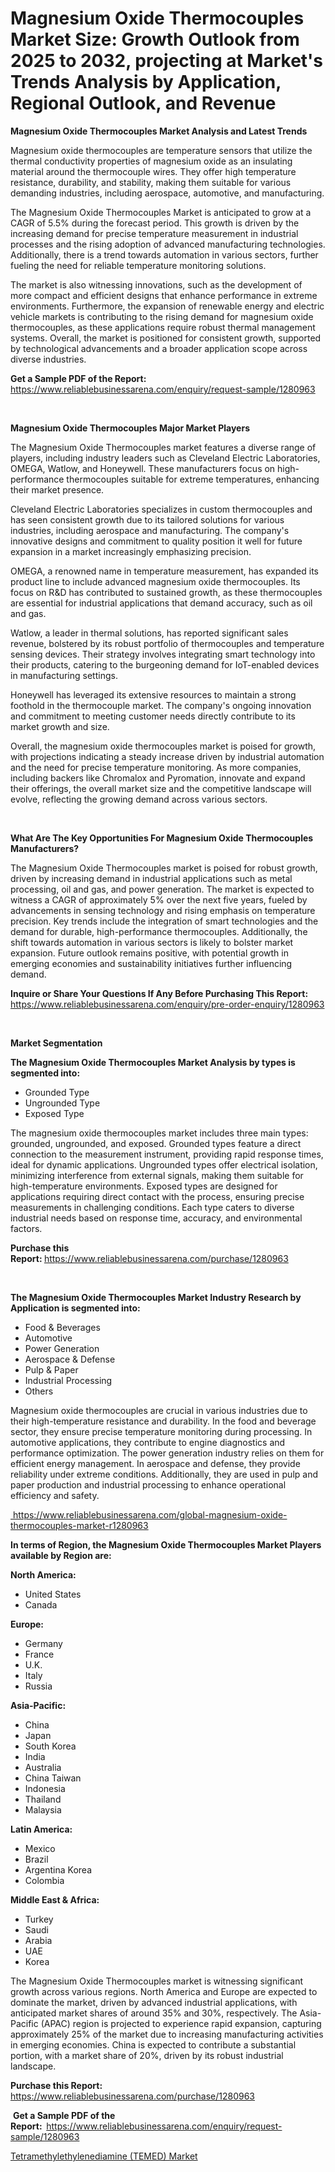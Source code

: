 <p><h1>Magnesium Oxide Thermocouples Market Size: Growth Outlook from 2025 to 2032, projecting at Market's Trends Analysis by Application, Regional Outlook, and Revenue</h1></p><p><strong>Magnesium Oxide Thermocouples Market Analysis and Latest Trends</strong></p>
<p><p>Magnesium oxide thermocouples are temperature sensors that utilize the thermal conductivity properties of magnesium oxide as an insulating material around the thermocouple wires. They offer high temperature resistance, durability, and stability, making them suitable for various demanding industries, including aerospace, automotive, and manufacturing.</p><p>The Magnesium Oxide Thermocouples Market is anticipated to grow at a CAGR of 5.5% during the forecast period. This growth is driven by the increasing demand for precise temperature measurement in industrial processes and the rising adoption of advanced manufacturing technologies. Additionally, there is a trend towards automation in various sectors, further fueling the need for reliable temperature monitoring solutions.</p><p>The market is also witnessing innovations, such as the development of more compact and efficient designs that enhance performance in extreme environments. Furthermore, the expansion of renewable energy and electric vehicle markets is contributing to the rising demand for magnesium oxide thermocouples, as these applications require robust thermal management systems. Overall, the market is positioned for consistent growth, supported by technological advancements and a broader application scope across diverse industries.</p></p>
<p><strong>Get a Sample PDF of the Report:&nbsp;</strong> <a href="https://www.reliablebusinessarena.com/enquiry/request-sample/1280963?utm_campaign=3200&utm_medium=2&utm_source=Github&utm_content=ia&utm_term=24032025&utm_id=magnesium-oxide-thermocouples">https://www.reliablebusinessarena.com/enquiry/request-sample/1280963</a></p>
<p>&nbsp;</p>
<p><strong>Magnesium Oxide Thermocouples Major Market Players</strong></p>
<p><p>The Magnesium Oxide Thermocouples market features a diverse range of players, including industry leaders such as Cleveland Electric Laboratories, OMEGA, Watlow, and Honeywell. These manufacturers focus on high-performance thermocouples suitable for extreme temperatures, enhancing their market presence.</p><p>Cleveland Electric Laboratories specializes in custom thermocouples and has seen consistent growth due to its tailored solutions for various industries, including aerospace and manufacturing. The company's innovative designs and commitment to quality position it well for future expansion in a market increasingly emphasizing precision.</p><p>OMEGA, a renowned name in temperature measurement, has expanded its product line to include advanced magnesium oxide thermocouples. Its focus on R&D has contributed to sustained growth, as these thermocouples are essential for industrial applications that demand accuracy, such as oil and gas.</p><p>Watlow, a leader in thermal solutions, has reported significant sales revenue, bolstered by its robust portfolio of thermocouples and temperature sensing devices. Their strategy involves integrating smart technology into their products, catering to the burgeoning demand for IoT-enabled devices in manufacturing settings.</p><p>Honeywell has leveraged its extensive resources to maintain a strong foothold in the thermocouple market. The company's ongoing innovation and commitment to meeting customer needs directly contribute to its market growth and size.</p><p>Overall, the magnesium oxide thermocouples market is poised for growth, with projections indicating a steady increase driven by industrial automation and the need for precise temperature monitoring. As more companies, including backers like Chromalox and Pyromation, innovate and expand their offerings, the overall market size and the competitive landscape will evolve, reflecting the growing demand across various sectors.</p></p>
<p>&nbsp;</p>
<p><strong>What Are The Key Opportunities For Magnesium Oxide Thermocouples Manufacturers?</strong></p>
<p><p>The Magnesium Oxide Thermocouples market is poised for robust growth, driven by increasing demand in industrial applications such as metal processing, oil and gas, and power generation. The market is expected to witness a CAGR of approximately 5% over the next five years, fueled by advancements in sensing technology and rising emphasis on temperature precision. Key trends include the integration of smart technologies and the demand for durable, high-performance thermocouples. Additionally, the shift towards automation in various sectors is likely to bolster market expansion. Future outlook remains positive, with potential growth in emerging economies and sustainability initiatives further influencing demand.</p></p>
<p><strong>Inquire or Share Your Questions If Any Before Purchasing This Report:</strong> <a href="https://www.reliablebusinessarena.com/enquiry/pre-order-enquiry/1280963?utm_campaign=3200&utm_medium=2&utm_source=Github&utm_content=ia&utm_term=24032025&utm_id=magnesium-oxide-thermocouples">https://www.reliablebusinessarena.com/enquiry/pre-order-enquiry/1280963</a></p>
<p>&nbsp;</p>
<p><strong>Market Segmentation</strong></p>
<p><strong>The Magnesium Oxide Thermocouples Market Analysis by types is segmented into:</strong></p>
<p><ul><li>Grounded Type</li><li>Ungrounded Type</li><li>Exposed Type</li></ul></p>
<p><p>The magnesium oxide thermocouples market includes three main types: grounded, ungrounded, and exposed. Grounded types feature a direct connection to the measurement instrument, providing rapid response times, ideal for dynamic applications. Ungrounded types offer electrical isolation, minimizing interference from external signals, making them suitable for high-temperature environments. Exposed types are designed for applications requiring direct contact with the process, ensuring precise measurements in challenging conditions. Each type caters to diverse industrial needs based on response time, accuracy, and environmental factors.</p></p>
<p><strong>Purchase this Report:&nbsp;</strong><a href="https://www.reliablebusinessarena.com/purchase/1280963?utm_campaign=3200&utm_medium=2&utm_source=Github&utm_content=ia&utm_term=24032025&utm_id=magnesium-oxide-thermocouples">https://www.reliablebusinessarena.com/purchase/1280963</a></p>
<p>&nbsp;</p>
<p><strong>The Magnesium Oxide Thermocouples Market Industry Research by Application is segmented into:</strong></p>
<p><ul><li>Food & Beverages</li><li>Automotive</li><li>Power Generation</li><li>Aerospace & Defense</li><li>Pulp & Paper</li><li>Industrial Processing</li><li>Others</li></ul></p>
<p><p>Magnesium oxide thermocouples are crucial in various industries due to their high-temperature resistance and durability. In the food and beverage sector, they ensure precise temperature monitoring during processing. In automotive applications, they contribute to engine diagnostics and performance optimization. The power generation industry relies on them for efficient energy management. In aerospace and defense, they provide reliability under extreme conditions. Additionally, they are used in pulp and paper production and industrial processing to enhance operational efficiency and safety.</p></p>
<p><a href="https://www.reliablebusinessarena.com/global-magnesium-oxide-thermocouples-market-r1280963?utm_campaign=3200&utm_medium=2&utm_source=Github&utm_content=ia&utm_term=24032025&utm_id=magnesium-oxide-thermocouples">&nbsp;https://www.reliablebusinessarena.com/global-magnesium-oxide-thermocouples-market-r1280963</a></p>
<p><strong>In terms of Region, the Magnesium Oxide Thermocouples Market Players available by Region are:</strong></p>
<p>
    <p> <strong> North America: </strong>
        <ul>
            <li>United States</li>
            <li>Canada</li>
        </ul>
        </p> 
    <p> <strong> Europe: </strong>
        <ul>
            <li>Germany</li>
            <li>France</li>
            <li>U.K.</li>
            <li>Italy</li>
            <li>Russia</li>
        </ul>
        </p> 
    <p> <strong> Asia-Pacific: </strong>
        <ul>
            <li>China</li>
            <li>Japan</li>
            <li>South Korea</li>
            <li>India</li>
            <li>Australia</li>
            <li>China Taiwan</li>
            <li>Indonesia</li>
            <li>Thailand</li>
            <li>Malaysia</li>
        </ul>
        </p> 
    <p> <strong> Latin America: </strong>
        <ul>
            <li>Mexico</li>
            <li>Brazil</li>
            <li>Argentina Korea</li>
            <li>Colombia</li>
        </ul>
        </p> 
    <p> <strong> Middle East & Africa: </strong>
        <ul>
            <li>Turkey</li>
            <li>Saudi</li>
            <li>Arabia</li>
            <li>UAE</li>
            <li>Korea</li>
        </ul>
    </p>
    </p>
<p><p>The Magnesium Oxide Thermocouples market is witnessing significant growth across various regions. North America and Europe are expected to dominate the market, driven by advanced industrial applications, with anticipated market shares of around 35% and 30%, respectively. The Asia-Pacific (APAC) region is projected to experience rapid expansion, capturing approximately 25% of the market due to increasing manufacturing activities in emerging economies. China is expected to contribute a substantial portion, with a market share of 20%, driven by its robust industrial landscape.</p></p>
<p><strong>Purchase this Report: </strong><a href="https://www.reliablebusinessarena.com/purchase/1280963?utm_campaign=3200&utm_medium=2&utm_source=Github&utm_content=ia&utm_term=24032025&utm_id=magnesium-oxide-thermocouples">https://www.reliablebusinessarena.com/purchase/1280963</a></p>
<p>&nbsp;<strong>Get a Sample PDF of the Report:&nbsp;&nbsp;</strong><a href="https://www.reliablebusinessarena.com/enquiry/request-sample/1280963?utm_campaign=3200&utm_medium=2&utm_source=Github&utm_content=ia&utm_term=24032025&utm_id=magnesium-oxide-thermocouples">https://www.reliablebusinessarena.com/enquiry/request-sample/1280963</a></p>
<p><strong></strong></p>
<p><p><a href="https://github.com/shafriusizi/Market-Research-Report-List-1/blob/main/tetramethylethylenediamine-temed-market.md?utm_campaign=3200&utm_medium=2&utm_source=Github&utm_content=ia&utm_term=24032025&utm_id=magnesium-oxide-thermocouples">Tetramethylethylenediamine (TEMED) Market</a></p></p>